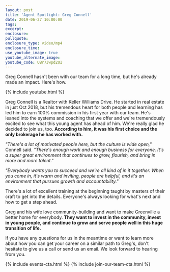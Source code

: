 ```yaml
---
layout: post
title: 'Agent Spotlight: Greg Connell'
date: 2019-06-27 10:00:00
tags:
excerpt:
enclosure:
pullquote:
enclosure_type: video/mp4
enclosure_time:
use_youtube_image: true
youtube_alternate_image:
youtube_code: UBr7Jwpd2UI
---
```


Greg Connell hasn't been with our team for a long time, but he's already made an impact. Here's how.

{% include youtube.html %}

Greg Connell is a Realtor with Keller Williams Drive. He started in real estate in just Oct 2018, but his tremendous heart for both people and learning has led him to earn 100% commission in his first year with our team. He's leaned into the systems and coaching that we offer and we're tremendously excited to see what this young agent has ahead of him. We're really glad he decided to join us, too. **According to him, it was his first choice and the only brokerage he has worked with.**

*"There's a lot of motivated people here, but the culture is wide open,"* Connell said. *"There's enough work and enough business for everyone. It's a super great environment that continues to grow, flourish, and bring in more and more talent."*

*"Everybody wants you to succeed and we're all kind of in it together. When you come in, it's warm and inviting, people are helpful, and it's an environment that pursues growth and accountability."*

There's a lot of excellent training at the beginning taught by masters of their craft to get into the details. Everyone's always looking for what's next and how to get a step ahead.&nbsp;

Greg and his wife love community-building and want to make Greenville a better home for everybody. **They want to invest in the community, invest in young people, and continue to grow and serve people well in this huge transition of life.&nbsp;**

If you have any questions for us in the meantime or want to learn more about how you can get your career on a similar path to Greg's, don't hesitate to give us a call or send us an email. We look forward to hearing from you.&nbsp;

{% include events-cta.html %} {% include join-our-team-cta.html %}
